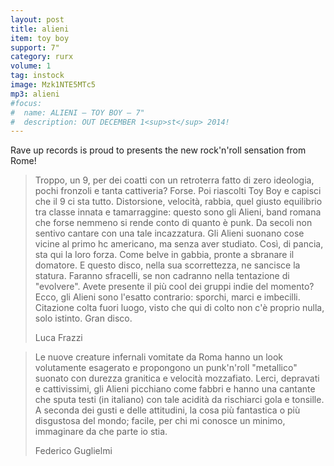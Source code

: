 ```yaml
---
layout: post
title: alieni
item: toy boy
support: 7"
category: rurx
volume: 1
tag: instock
image: Mzk1NTE5MTc5
mp3: alieni
#focus:
#  name: ALIENI – TOY BOY – 7"
#  description: OUT DECEMBER 1<sup>st</sup> 2014!
---
```


Rave up records is proud to presents the new rock'n'roll sensation from Rome!

> Troppo, un 9, per dei coatti con un retroterra fatto di zero ideologia, pochi fronzoli e tanta cattiveria? Forse. Poi riascolti Toy Boy e capisci che il 9 ci sta tutto. Distorsione, velocità, rabbia, quel giusto equilibrio tra classe innata e tamarraggine: questo sono gli Alieni, band romana che forse nemmeno si rende conto di quanto è punk. Da secoli non sentivo cantare con una tale incazzatura. Gli Alieni suonano cose vicine al primo hc americano, ma senza aver studiato. Così, di pancia, sta qui la loro forza. Come belve in gabbia, pronte a sbranare il domatore. E questo disco, nella sua scorrettezza, ne sancisce la statura. Faranno sfracelli, se non cadranno nella tentazione di "evolvere". Avete presente il più cool dei gruppi indie del momento? Ecco, gli Alieni sono l'esatto contrario: sporchi, marci e imbecilli. Citazione colta fuori luogo, visto che qui di colto non c'è proprio nulla, solo istinto. Gran disco.
>
> Luca Frazzi

> Le nuove creature infernali vomitate da Roma hanno un look volutamente esagerato e propongono un punk'n'roll "metallico" suonato con durezza granitica e velocità mozzafiato. Lerci, depravati e cattivissimi, gli Alieni picchiano come fabbri e hanno una cantante che sputa testi (in italiano) con tale acidità da rischiarci gola e tonsille. A seconda dei gusti e delle attitudini, la cosa più fantastica o più disgustosa del mondo; facile, per chi mi conosce un minimo, immaginare da che parte io stia.
>
> Federico Guglielmi
